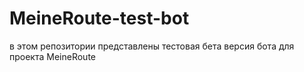 # MeineRoute-test-bot
 в этом репозитории представлены тестовая бета версия бота для проекта MeineRoute

